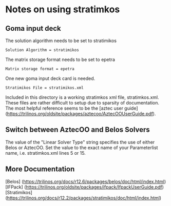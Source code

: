 # Notes on using stratimkos

## Goma input deck

The solution algorithm needs to be set to stratimikos

    Solution Algorithm = stratimikos

The matrix storage format needs to be set to epetra

    Matrix storage format = epetra

One new goma input deck card is needed.

    Stratimikos File = stratimikos.xml

Included in this directory is a working stratimkos xml file, stratimkos.xml. These files are rather difficult to setup due to sparsity of documentation. The most helpful reference seems to be the [aztec user guide] (https://trilinos.org/oldsite/packages/aztecoo/AztecOOUserGuide.pdf).

## Switch between AztecOO and Belos Solvers

The value of the "Linear Solver Type" string specifies the use of either Belos or AztecOO. Set the value to the exact name of your Parameterlist name, i.e. stratimkos.xml lines 5 or 15.

## More Documentation

[Belos] (https://trilinos.org/docs/r12.6/packages/belos/doc/html/index.html)
[IFPack] (https://trilinos.org/oldsite/packages/ifpack/IfpackUserGuide.pdf)
[Stratimikos] (https://trilinos.org/docs/r12.2/packages/stratimikos/doc/html/index.html)
